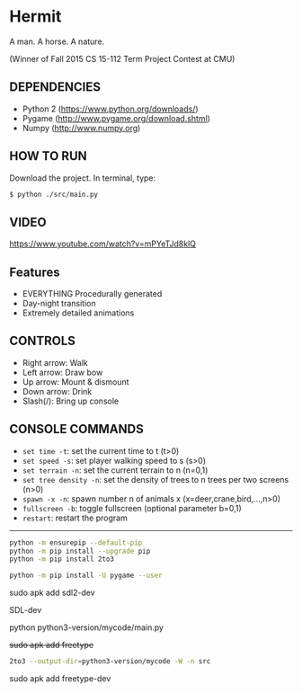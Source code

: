 # Hermit
A man. A horse. A nature.

(Winner of Fall 2015 CS 15-112 Term Project Contest at CMU)

## DEPENDENCIES
* Python 2 (https://www.python.org/downloads/)
* Pygame (http://www.pygame.org/download.shtml)
* Numpy (http://www.numpy.org)

## HOW TO RUN
Download the project. In terminal, type:
```bash
$ python ./src/main.py
```

## VIDEO
https://www.youtube.com/watch?v=mPYeTJd8klQ

## Features
* EVERYTHING Procedurally generated
* Day-night transition
* Extremely detailed animations

## CONTROLS
* Right arrow: Walk
* Left arrow: Draw bow
* Up arrow: Mount & dismount
* Down arrow: Drink
* Slash(/): Bring up console

## CONSOLE COMMANDS
* `set time -t`: set the current time to t (t>0)
* `set speed -s`: set player walking speed to s (s>0)
* `set terrain -n`: set the current terrain to n (n=0,1)
* `set tree density -n`: set the density of trees to n trees per two screens (n>0)
* `spawn -x -n`: spawn number n of animals x (x=deer,crane,bird,...,n>0)
* `fullscreen -b`: toggle fullscreen (optional parameter b=0,1)
* `restart`: restart the program

---

```sh
python -m ensurepip --default-pip
python -m pip install --upgrade pip
python -m pip install 2to3
```

```sh
python -m pip install -U pygame --user
```

sudo apk add sdl2-dev

SDL-dev

python python3-version/mycode/main.py

~~sudo apk add freetype~~

```sh
2to3 --output-dir=python3-version/mycode -W -n src
```

sudo apk add freetype-dev